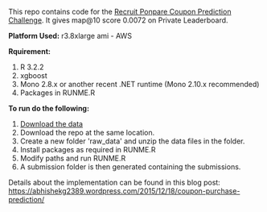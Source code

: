 This repo contains code for the [Recruit Ponpare Coupon Prediction Challenge](https://www.kaggle.com/c/coupon-purchase-prediction/). It gives map@10 score 0.0072 on Private Leaderboard.

**Platform Used:** r3.8xlarge ami - AWS

**Rquirement:**

1. R 3.2.2
2. xgboost
3. Mono 2.8.x or another recent .NET runtime (Mono 2.10.x recommended)
4. Packages in RUNME.R

**To run do the following:**

1. [Download the data](https://www.kaggle.com/c/coupon-purchase-prediction/data)
2. Download the repo at the same location.
3. Create a new folder 'raw_data' and unzip the data files in the folder.
4. Install packages as required in RUNME.R
5. Modify paths and run RUNME.R
6. A submission folder is then generated containing the submissions.
 

Details about the implementation can be found in this blog post:
https://abhishekg2389.wordpress.com/2015/12/18/coupon-purchase-prediction/

